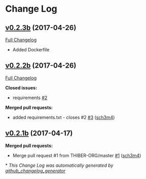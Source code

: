 # Change Log

## [v0.2.3b](https://github.com/thiber-org/userline/tree/v0.2.3b) (2017-04-26)
[Full Changelog](https://github.com/thiber-org/userline/compare/v0.2.2b...v0.2.3b)

- Added Dockerfile

## [v0.2.2b](https://github.com/thiber-org/userline/tree/v0.2.2b) (2017-04-26)
[Full Changelog](https://github.com/thiber-org/userline/compare/v0.2.1b...v0.2.2b)

**Closed issues:**

- requirements [\#2](https://github.com/THIBER-ORG/userline/issues/2)

**Merged pull requests:**

- added requirements.txt - closes \#2 [\#3](https://github.com/THIBER-ORG/userline/pull/3) ([sch3m4](https://github.com/sch3m4))

## [v0.2.1b](https://github.com/thiber-org/userline/tree/v0.2.1b) (2017-04-17)
**Merged pull requests:**

- Merge pull request \#1 from THIBER-ORG/master [\#1](https://github.com/THIBER-ORG/userline/pull/1) ([sch3m4](https://github.com/sch3m4))



\* *This Change Log was automatically generated by [github_changelog_generator](https://github.com/skywinder/Github-Changelog-Generator)*
